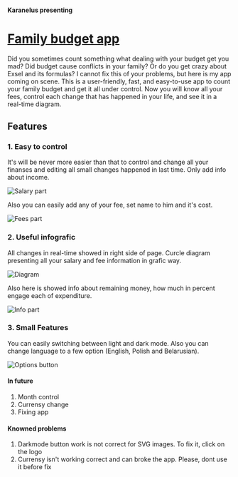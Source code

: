 #### Karanelus presenting

# [Family budget app](https://karanelus.github.io/Family-budget-app/)

Did you sometimes count something what dealing with your budget get you mad? Did budget cause conflicts in your family? Or do you get crazy about Exsel and its formulas? I cannot fix this of your problems, but here is my app coming on scene. This is a user-friendly, fast, and easy-to-use app to count your family budget and get it all under control. Now you will know all your fees, control each change that has happened in your life, and see it in a real-time diagram.

## Features

### 1. Easy to control

It's will be never more easier than that to control and change all your finanses and editing all small changes happened in last time. Only add info about income.

![Salary part](https://github.com/Karanelus/Family-budget-app/assets/113471991/9e7c24ce-0a69-4396-9ecd-d351ba1dc35e)

Also you can easily add any of your fee, set name to him and it's cost.

![Fees part](https://github.com/Karanelus/Family-budget-app/assets/113471991/d2da456d-296a-4eb7-8163-7f5c02d2ddf3)

### 2. Useful infografic

All changes in real-time showed in right side of page. Curcle diagram presenting all your salary and fee information in grafic way. 

![Diagram](https://github.com/Karanelus/Family-budget-app/assets/113471991/318b30e2-ee29-46f1-9bde-263430eb5591)

Also here is showed info about  remaining money, how much in percent engage each of expenditure.

![Info part](https://github.com/Karanelus/Family-budget-app/assets/113471991/713f8e17-8921-4e79-9eb2-3a9ec07956c1)

### 3. Small Features

You can easily switching between light and dark mode. Also you can change language to a few option (English, Polish and Belarusian).

![Options button](https://github.com/Karanelus/Family-budget-app/assets/113471991/b910dfaa-5684-423e-a73e-a45ec4b645d7)

#### In future

1. Month control
2. Currensy change
3. Fixing app

#### Knowned problems

1. Darkmode button work is not correct for SVG images. To fix it, click on the logo
2. Currensy isn't working correct and can broke the app. Please, dont use it before fix
